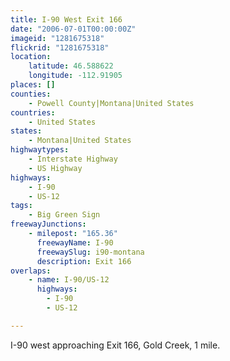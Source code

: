 ```yaml
---
title: I-90 West Exit 166
date: "2006-07-01T00:00:00Z"
imageid: "1281675318"
flickrid: "1281675318"
location:
    latitude: 46.588622
    longitude: -112.91905
places: []
counties:
    - Powell County|Montana|United States
countries:
    - United States
states:
    - Montana|United States
highwaytypes:
    - Interstate Highway
    - US Highway
highways:
    - I-90
    - US-12
tags:
    - Big Green Sign
freewayJunctions:
    - milepost: "165.36"
      freewayName: I-90
      freewaySlug: i90-montana
      description: Exit 166
overlaps:
    - name: I-90/US-12
      highways:
        - I-90
        - US-12

---
```

I-90 west approaching Exit 166, Gold Creek, 1 mile.